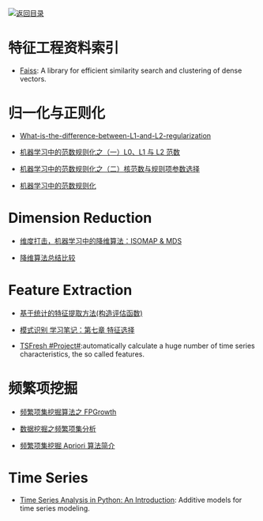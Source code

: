 [![返回目录](https://user-images.githubusercontent.com/5803001/38079637-ff0abcf0-3371-11e8-9b76-ad651620afc7.jpg)](https://github.com/wxyyxc1992/Awesome-Links)

# 特征工程资料索引

* [Faiss](https://github.com/facebookresearch/faiss): A library for efficient similarity search and clustering of dense vectors.

# 归一化与正则化

* [What-is-the-difference-between-L1-and-L2-regularization](https://www.quora.com/What-is-the-difference-between-L1-and-L2-regularization)

* [机器学习中的范数规则化之（一）L0、L1 与 L2 范数 ](http://blog.csdn.net/zouxy09/article/details/24971995)

* [机器学习中的范数规则化之（二）核范数与规则项参数选择 ](http://blog.csdn.net/zouxy09/article/details/24972869)

* [机器学习中的范数规则化](http://blog.csdn.net/zouxy09/article/details/24971995)

# Dimension Reduction

* [维度打击，机器学习中的降维算法：ISOMAP & MDS ](http://blog.csdn.net/dark_scope/article/details/53229427)

- [降维算法总结比较](https://zhuanlan.zhihu.com/p/25095926)

# Feature Extraction

* [基于统计的特征提取方法(构造评估函数)](http://blog.csdn.net/heiyeshuwu/article/details/43429447)

* [模式识别 学习笔记：第七章 特征选择](http://blog.csdn.net/shanglianlm/article/details/49464445)

* [TSFresh #Project#](http://tsfresh.readthedocs.io/en/latest/index.html):automatically calculate a huge number of time series characteristics, the so called features.

# 频繁项挖掘

* [频繁项集挖掘算法之 FPGrowth](http://blog.csdn.net/huagong_adu/article/details/17739247)

* [数据挖掘之频繁项集分析](http://blog.csdn.net/viewcode/article/details/9122789)

* [频繁项集挖掘 Apriori 算法简介](https://www.douban.com/note/435675724/)

# Time Series

* [Time Series Analysis in Python: An Introduction](https://parg.co/UV4): Additive models for time series modeling.
